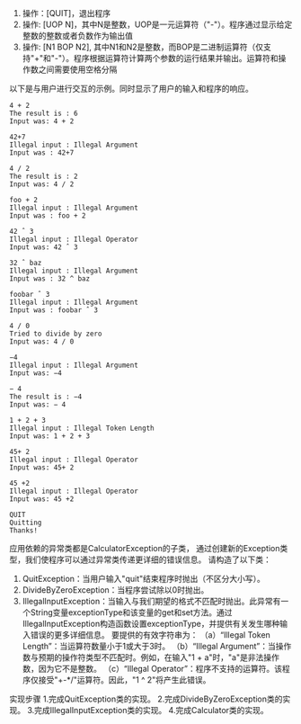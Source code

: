 1. 操作：[QUIT]，退出程序
2. 操作: [UOP N]，其中N是整数，UOP是一元运算符（"-"）。程序通过显示给定整数的整数或者负数作为输出值
3. 操作: [N1 BOP N2], 其中N1和N2是整数，而BOP是二进制运算符（仅支持"+"和"-"）。程序根据运算符计算两个参数的运行结果并输出。运算符和操作数之间需要使用空格分隔

以下是与用户进行交互的示例。同时显示了用户的输入和程序的响应。
```
4 + 2
The result is : 6 
Input was: 4 + 2 

42+7
Illegal input : Illegal Argument
Input was : 42+7 

4 / 2
The result is : 2
Input was: 4 / 2

foo + 2
Illegal input : Illegal Argument
Input was : foo + 2

42 ˆ 3
Illegal input : Illegal Operator
Input was: 42 ˆ 3

32 ˆ baz 
Illegal input : Illegal Argument
Input was : 32 ^ baz

foobar ˆ 3
Illegal input : Illegal Argument
Input was : foobar ˆ 3

4 / 0
Tried to divide by zero 
Input was: 4 / 0

−4
Illegal input : Illegal Argument
Input was: −4

− 4
The result is : −4
Input was: − 4

1 + 2 + 3
Illegal input : Illegal Token Length
Input was: 1 + 2 + 3

45+ 2
Illegal input : Illegal Operator
Input was: 45+ 2

45 +2
Illegal input : Illegal Operator
Input was: 45 +2

QUIT
Quitting
Thanks!

```

 应用依赖的异常类都是CalculatorException的子类，
 通过创建新的Exception类型，我们使程序可以通过异常类传递更详细的错误信息。
 请构造了以下类：
 1. QuitException：当用户输入"quit"结束程序时抛出（不区分大小写）。 
 2. DivideByZeroException：当程序尝试除以0时抛出。
 3. ​​IllegalInputException：当输入与我们期望的格式不匹配时抛出。此异常有一个String变量exceptionType和该变量的get和set方法。通过IllegalInputException构造函数设置exceptionType，并提供有关发生哪种输入错误的更多详细信息。
 要提供的有效字符串为：
 （a）“Illegal Token Length”：当运算符数量小于1或大于3时。
 （b）“Illegal Argument”：当操作数与预期的操作符类型不匹配时。例如，在输入"1 + a"时，"a"是非法操作数，因为它不是整数。 
 （c）“Illegal Operator”：程序不支持的运算符。该程序仅接受"+-*/"运算符。因此，"1 ^ 2"将产生此错误。
 
 
 实现步骤
 1.完成QuitException类的实现。 
 2.完成DivideByZeroException类的实现。
 3.完成IllegalInputException类的实现。 
 4.完成Calculator类的实现。 